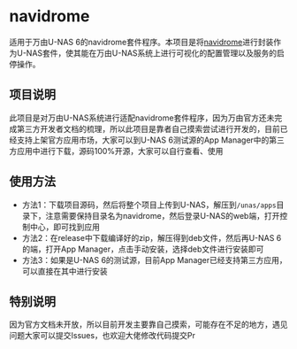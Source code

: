 # navidrome

适用于万由U-NAS 6的navidrome套件程序。本项目是将[navidrome](https://github.com/navidrome/navidrome)进行封装作为U-NAS套件，使其能在万由U-NAS系统上进行可视化的配置管理以及服务的启停操作。

## 项目说明

此项目是对万由U-NAS系统进行适配navidrome套件程序，因为万由官方还未完成第三方开发者文档的梳理，所以此项目是靠者自己摸索尝试进行开发的，目前已经支持上架官方应用市场，大家可以到U-NAS 6测试源的App Manager中的第三方应用中进行下载，源码100%开源，大家可以自行查看、使用

## 使用方法

- 方法1：下载项目源码，然后将整个项目上传到U-NAS，解压到`/unas/apps`目录下，注意需要保持目录名为navidrome，然后登录U-NAS的web端，打开控制中心，即可找到应用
- 方法2：在release中下载编译好的zip，解压得到deb文件，然后再U-NAS 6的端，打开App Manager，点击手动安装，选择deb文件进行安装即可
- 方法3：如果是U-NAS 6的测试源，目前App Manager已经支持第三方应用，可以直接在其中进行安装

## 特别说明

因为官方文档未开放，所以目前开发主要靠自己摸索，可能存在不足的地方，遇见问题大家可以提交Issues，也欢迎大佬修改代码提交Pr
